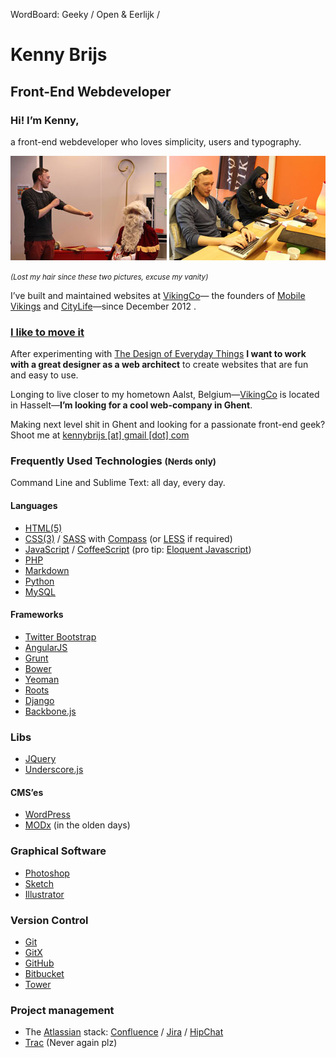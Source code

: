WordBoard: Geeky / Open & Eerlijk / 

# Kenny Brijs
## Front-End Webdeveloper

### Hi! I’m Kenny,

a front-end webdeveloper who loves simplicity, users and typography.

![Kenny Brijs vs Sinterklaas "Preparing to beat down racist Sinterklaas"](/style/img/README/kenny-vs-sinterklaas.jpg?raw=true)
![Kenny Brijs brogramming "Superman brogramming"](/style/img/README/kenny-brogramming.jpg?raw=true)

*<small>(Lost my hair since these two pictures, excuse my vanity)</small>*

I’ve built and maintained websites at [VikingCo](https://vikingco.com)— the founders of [Mobile Vikings](https://mobilevikings.be/en/) and [CityLife](https://citylife.be/#!/nl/)—since December 2012 .

### [I like to move it](https://www.youtube.com/watch?v=Dyx4v1QFzhQ)
After experimenting with [The Design of Everyday Things](http://en.wikipedia.org/wiki/The_Design_of_Everyday_Things) **I want to work with a great designer as a web architect** to create websites that are fun and easy to use.

Longing to live closer to my hometown Aalst, Belgium—[VikingCo](https://vikingco.com) is located in Hasselt—**I’m looking for a cool web-company in Ghent**.

Making next level shit in Ghent and looking for a passionate front-end geek? Shoot me at [kennybrijs [at] gmail [dot] com](mailto:kennybrijs@gmail.com)

### Frequently Used Technologies <small>(Nerds only)</small>

Command Line and Sublime Text: all day, every day.

#### Languages
- [HTML(5)](https://developer.mozilla.org/en-US/docs/Web/Guide/HTML/HTML5)
- [CSS(3)](https://developer.mozilla.org/en/docs/Web/CSS/CSS3) / [SASS](http://sass-lang.com/) with [Compass](http://compass-style.org/) (or [LESS](http://lesscss.org/) if required)
- [JavaScript](https://developer.mozilla.org/en-US/docs/Web/JavaScript) / [CoffeeScript](http://coffeescript.org/) (pro tip: [Eloquent Javascript](http://eloquentjavascript.net/))
- [PHP](http://php.net/)
- [Markdown](http://daringfireball.net/projects/markdown/)
- [Python](https://www.python.org/)
- [MySQL](http://www.mysql.com/)

#### Frameworks
- [Twitter Bootstrap](http://getbootstrap.com/)
- [AngularJS](https://angularjs.org/)
- [Grunt](http://gruntjs.com/)
- [Bower](http://bower.io/)
- [Yeoman](http://yeoman.io/)
- [Roots](https://roots.io/)
- [Django](https://www.djangoproject.com/)
- [Backbone.js](http://backbonejs.org/)

### Libs
- [JQuery](http://jquery.com/)
- [Underscore.js](http://underscorejs.org/)

#### CMS’es
- [WordPress](https://en.wordpress.com/)
- [MODx](http://modx.com/) (in the olden days)

### Graphical Software
- [Photoshop](http://www.adobe.com/products/photoshop.html)
- [Sketch](http://bohemiancoding.com/sketch/)
- [Illustrator](http://www.adobe.com/products/illustrator.html)

### Version Control
- [Git](http://git-scm.com/)
- [GitX](http://rowanj.github.io/gitx/)
- [GitHub](https://github.com/)
- [Bitbucket](https://bitbucket.org/)
- [Tower](http://www.git-tower.com/)

### Project management
- The [Atlassian](https://www.atlassian.com/) stack: [Confluence](https://www.atlassian.com/software/confluence) / [Jira](https://www.atlassian.com/software/jira) / [HipChat](https://www.atlassian.com/software/hipchat)
- [Trac](http://trac.edgewall.org/) (Never again plz)

